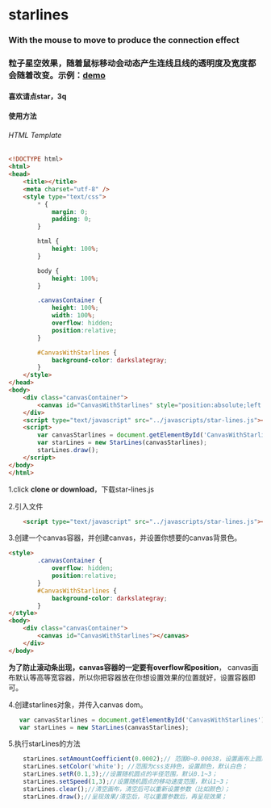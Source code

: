 # starlines
### With the mouse to move to produce the connection effect
### 粒子星空效果，随着鼠标移动会动态产生连线且线的透明度及宽度都会随着改变。示例：[demo](https://yozosann.github.io/demo/demo4.html)

#### 喜欢请点star，3q

#### 使用方法
###### HTML Template
```html
<!DOCTYPE html>
<html>
<head>
    <title></title>
    <meta charset="utf-8" />
    <style type="text/css">
        * {
            margin: 0;
            padding: 0;
        }

        html {
            height: 100%;
        }

        body {
            height: 100%;
        }

        .canvasContainer {
            height: 100%;
            width: 100%;
            overflow: hidden;
            position:relative;
        }

        #CanvasWithStarlines {
            background-color: darkslategray;
        }
    </style>
</head>
<body>
    <div class="canvasContainer">
        <canvas id="CanvasWithStarlines" style="position:absolute;left:0;top:0;display:block;"></canvas>
    </div>
    <script type="text/javascript" src="../javascripts/star-lines.js"></script>
    <script>
        var canvasStarlines = document.getElementById('CanvasWithStarlines');
        var starLines = new StarLines(canvasStarlines);
        starLines.draw();
    </script>
</body>
</html>
```

1.click **clone or download**，下载star-lines.js

2.引入文件
```html
    <script type="text/javascript" src="../javascripts/star-lines.js"></script>
```

3.创建一个canvas容器，并创建canvas，并设置你想要的canvas背景色。
```html
<style>
        .canvasContainer {
            overflow: hidden;
            position:relative;
        }
        #CanvasWithStarlines {
            background-color: darkslategray;
        }
</style>
<body>
    <div class="canvasContainer">
        <canvas id="CanvasWithStarlines"></canvas>
    </div>
</body>
```
**为了防止滚动条出现，canvas容器的一定要有overflow和position**，
canvas画布默认等高等宽容器，所以你把容器放在你想设置效果的位置就好，设置容器即可。

4.创建starlines对象，并传入canvas dom。
 ```javascript
    var canvasStarlines = document.getElementById('CanvasWithStarlines');
    var starLines = new StarLines(canvasStarlines);
```

5.执行starLines的方法
```javascript
	starLines.setAmountCoefficient(0.0002);// 范围0~0.00038，设置画布上圆点的数量，默认0.0002；
	starLines.setColor('white'); //范围为css支持色，设置颜色，默认白色；
    starLines.setR(0.1,3);//设置随机圆点的半径范围，默认0.1~3；
    starLines.setSpeed(1,3);//设置随机圆点的移动速度范围，默认1~3；
    starLines.clear();//清空画布，清空后可以重新设置参数（比如颜色）；
    starLines.draw();//呈现效果/清空后，可以重置参数后，再呈现效果；
```


